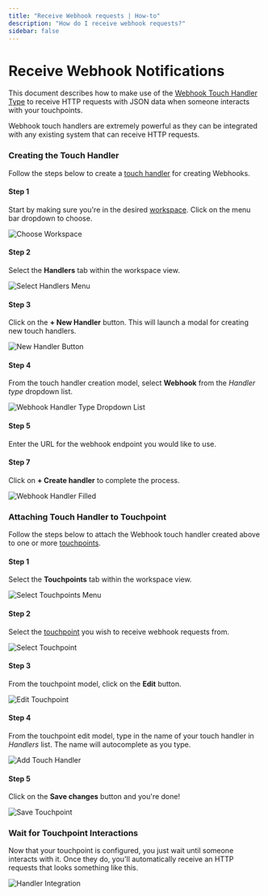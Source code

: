 ```yaml
---
title: "Receive Webhook requests | How-to"
description: "How do I receive webhook requests?"
sidebar: false
---
```


# Receive Webhook Notifications

This document describes how to make use of the [Webhook Touch Handler Type](/reference/touch-handler-types/webhook/) to receive HTTP requests with JSON data when someone interacts with your touchpoints.

Webhook touch handlers are extremely powerful as they can be integrated with any existing system that can receive HTTP requests.

### Creating the Touch Handler

Follow the steps below to create a [touch handler](/reference/touch-handlers/) for creating Webhooks.

#### Step 1

Start by making sure you're in the desired [workspace](/reference/workspaces/). Click on the menu bar dropdown to choose.

![Choose Workspace](/images/navigation/choose-workspace-dropdown.png)

#### Step 2

Select the **Handlers** tab within the workspace view.

![Select Handlers Menu](/images/navigation/select-handlers-menu.png)

#### Step 3

Click on the **+ New Handler** button. This will launch a modal for creating new touch handlers.

![New Handler Button](/images/buttons/new-handler.png)

#### Step 4

From the touch handler creation model, select **Webhook** from the _Handler type_ dropdown list.

![Webhook Handler Type Dropdown List](/images/modals/office-create-handler-webhook.png)

#### Step 5

Enter the URL for the webhook endpoint you would like to use.

#### Step 7

Click on **+ Create handler** to complete the process.

![Webhook Handler Filled](/images/modals/office-create-handler-webhook-filled.png)

### Attaching Touch Handler to Touchpoint

Follow the steps below to attach the Webhook touch handler created above to one or more [touchpoints](/reference/touchpoints/).

#### Step 1

Select the **Touchpoints** tab within the workspace view.

![Select Touchpoints Menu](/images/navigation/select-touchpoints-menu.png)

#### Step 2

Select the [touchpoint](/reference/touchpoints/) you wish to receive webhook requests from.

![Select Touchpoint](/images/tree/personal-office-select-touchpoint.png)

#### Step 3

From the touchpoint model, click on the **Edit** button.

![Edit Touchpoint](/images/modals/personal-office-coffee-machine-edit-touchpoint.png)

#### Step 4

From the touchpoint edit model, type in the name of your touch handler in _Handlers_ list. The name will autocomplete as you type.

![Add Touch Handler](/images/modals/personal-office-coffee-machine-edit-touchpoint-handlers-webhook.png)

#### Step 5

Click on the **Save changes** button and you're done!

![Save Touchpoint](/images/modals/personal-office-coffee-machine-edit-touchpoint-handlers-webhook-save.png)

### Wait for Touchpoint Interactions

Now that your touchpoint is configured, you just wait until someone interacts with it. Once they do, you'll automatically receive an HTTP requests that looks something like this.

![Handler Integration](/images/handlers/personal-office-coffee-machine-webhook.png)
